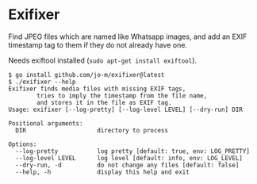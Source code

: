 # Exifixer

Find JPEG files which are named like Whatsapp images,
and add an EXIF timestamp tag to them if they do not already have one.

Needs exiftool installed (`sudo apt-get install exiftool`).

```
$ go install github.com/jo-m/exifixer@latest
$ ./exifixer --help
Exifixer finds media files with missing EXIF tags,
        tries to imply the timestamp from the file name,
        and stores it in the file as EXIF tag.
Usage: exifixer [--log-pretty] [--log-level LEVEL] [--dry-run] DIR

Positional arguments:
  DIR                    directory to process

Options:
  --log-pretty           log pretty [default: true, env: LOG_PRETTY]
  --log-level LEVEL      log level [default: info, env: LOG_LEVEL]
  --dry-run, -d          do not change any files [default: false]
  --help, -h             display this help and exit
```

